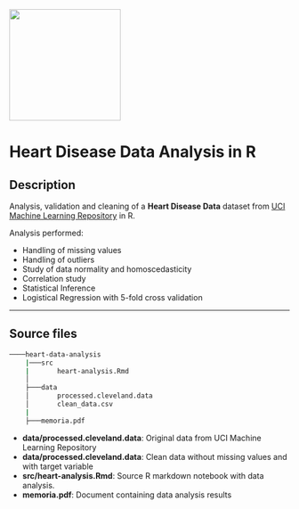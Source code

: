 
<img src="https://storage.googleapis.com/kaggle-datasets-images/107706/256873/21d3eec8c2d5c04b7014f61ae3b516be/dataset-card.jpg?t=2019-01-20-03-24-00" height=200px>

# Heart Disease Data Analysis in R
## Description

Analysis, validation and cleaning of a  **Heart Disease Data**  dataset from [UCI Machine Learning Repository](https://archive.ics.uci.edu/ml/datasets/heart+disease) in R.

Analysis performed:
* Handling of missing values
* Handling of outliers 
* Study of data normality and homoscedasticity
* Correlation study
* Statistical Inference
* Logistical Regression with 5-fold cross validation


---

## Source files

```bash
────heart-data-analysis
    |───src
    |       heart-analysis.Rmd
    │
    ├───data
    │       processed.cleveland.data
    │       clean_data.csv
    |
    ├───memoria.pdf

```
- **data/processed.cleveland.data**: Original data from UCI Machine Learning Repository
- **data/processed.cleveland.data**: Clean data without missing values and with target variable
- **src/heart-analysis.Rmd**: Source R markdown notebook with data analysis.
- **memoria.pdf**: Document containing data analysis results

